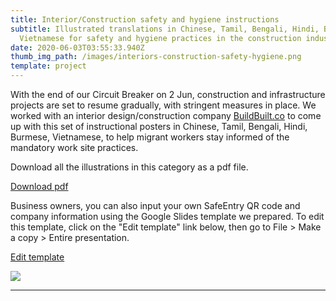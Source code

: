 ```yaml
---
title: Interior/Construction safety and hygiene instructions
subtitle: Illustrated translations in Chinese, Tamil, Bengali, Hindi, Burmese,
  Vietnamese for safety and hygiene practices in the construction industry.
date: 2020-06-03T03:55:33.940Z
thumb_img_path: /images/interiors-construction-safety-hygiene.png
template: project
---
```

<meta property="og:title" content="Interior/Construction safety and hygiene instructions"><meta property="og:description" content="Illustrated translations in Chinese, Tamil, Bengali, Hindi, Burmese, Vietnamese for safety and hygiene practices in the construction industry."><meta property="og:image" content="https://visualaid.sg/images/interiors-construction-safety-hygiene.png"><meta property="og:url" content="https://visualaid.sg/projects/interior-construction-safety-and-hygiene-instructions/"><meta name="twitter:card" content="https://visualaid.sg/images/interiors-construction-safety-hygiene.png">

With the end of our Circuit Breaker on 2 Jun, construction and infrastructure projects are set to resume gradually, with stringent measures in place. We worked with an interior design/construction company <a href="https://www.buildbuilt.co/" target="_blank" rel="noopener">BuildBuilt.co</a> to come up with this set of instructional posters in Chinese, Tamil, Bengali, Hindi, Burmese, Vietnamese, to help migrant workers stay informed of the mandatory work site practices.  

Download all the illustrations in this category as a pdf file.

<a class="button" id="download-button" href="https://bit.ly/visualaid-constructionsafety-pdf" target="_blank" rel="noopener" style="margin-bottom: 0.75em;">Download pdf</a>

Business owners, you can also input your own SafeEntry QR code and company information using the Google Slides template we prepared. To edit this template, click on the "Edit template" link below, then go to File > Make a copy > Entire presentation.

<a class="button" id="download-button" href="https://bit.ly/visualaid-constructionsafety-googleslides" target="_blank" rel="noopener" style="margin-bottom: 0.75em;">Edit template</a>

![](/images/interiors-construction-safety-hygiene.png)

<hr/>
